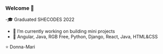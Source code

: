 

### Welcome 👋


-🎓 Graduated SHECODES 2022
- 🔭 I’m currently working on building mini projects
- 🌱 Angular, Java, RGB Free, Python, Django, React, Java, HTML&CSS

⭐️ Donna-Mari

